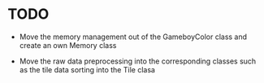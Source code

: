 # TODO

* Move the memory management out of the GameboyColor class and create
  an own Memory class

* Move the raw data preprocessing into the corresponding classes such
  as the tile data sorting into the Tile clasa
